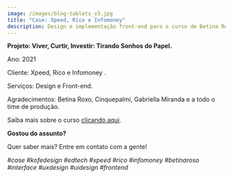```yaml
---
image: /images/blog-tablets_v3.jpg
title: "Case: Xpeed, Rico e Infomoney"
description: Design e implementação front-end para o curso de Betina Roxo.
---
```

**Projeto: Viver, Curtir, Investir: Tirando Sonhos do Papel.**

Ano: 2021

Cliente: Xpeed, Rico e Infomoney .

Serviços: Design e Front-end.

Agradecimentos: Betina Roxo, Cinquepalmi, Gabriella Miranda e a todo o time de produção. 

Saiba mais sobre o curso [clicando aqui](https://xpeedschool.com.br/curso/viver-curtir-investir-tirando-sonhos-do-papel/).

**Gostou do assunto?**

Quer saber mais? Entre em contato com a gente!

*\#case #kofedesign #edtech #xpeed #rico #infomoney #betinaroso #interface #uxdesign #uidesign #frontend*